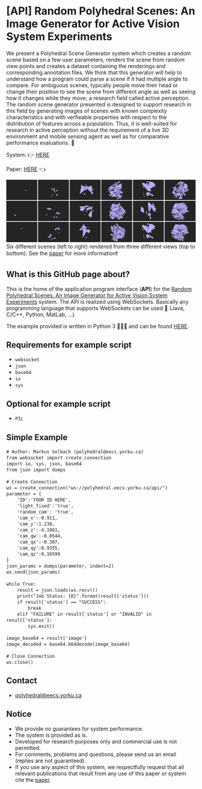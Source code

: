 # [API] Random Polyhedral Scenes: An Image Generator for Active Vision System Experiments
We present a Polyhedral Scene Generator system which creates a random scene based on a few user parameters, renders the scene from random view points and creates a dataset containing the renderings and corresponding annotation files. We think that this generator will help to understand how a program could parse a scene if it had multiple angle to compare. For ambiguous scenes, typically people move their head or change their position to see the scene from different angle as well as seeing how it changes while they move; a research field called active perception. The random scene generator presented is designed to support research in this field by generating images of scenes with known complexity characteristics and with verfieable properties with respect to the distribution of features across a population. Thus, it is well-suited for research in active perception without the requirement of a live 3D environment and mobile sensing agent as well as for comparative performance evaluations. :rocket:

System: :point_right: [HERE](http://polyhedral.eecs.yorku.ca)

Paper: [HERE](https://arxiv.org) :point_left:

![Example Scenes](/img/scenes.jpg)
Six different scenes (left to right) rendered from three different views (top to bottom). See the [paper](https://arxiv.org) for more information:heavy_exclamation_mark:

## What is this GitHub page about?
This is the home of the application program interface (**API**) for the [Random Polyhedral Scenes: An Image Generator for Active Vision System Experiments](http://polyhedral.eecs.yorku.ca) system.
The API is realized using WebSockets. Basically any programming language that supports WebSockets can be used :tada: (Java, C/C++, Python, MatLab, ...).

The example provided is written in Python 3 :snake::snake::snake: and can be found [HERE](api_example.py).

## Requirements for example script
* ```websocket```
* ```json```
* ```base64```
* ```io```
* ```sys```

## Optional for example script
* ```PIL```

## Simple Example
```
# Author: Markus Solbach (polyhedral@eecs.yorku.ca)
from websocket import create_connection
import io, sys, json, base64
from json import dumps

# Create Connection
ws = create_connection("ws://polyhedral.eecs.yorku.ca/api/")
parameter = {
    'ID':'YOUR ID HERE',
    'light_fixed':'true',
    'random_cam': 'true',
    'cam_x':-0.911,
    'cam_y':1.238,
    'cam_z':-4.1961,
    'cam_qw':-0.0544,
    'cam_qx':-0.307,
    'cam_qy':0.9355,
    'cam_qz':0.16599
}
json_params = dumps(parameter, indent=2)
ws.send(json_params)

while True:
    result = json.loads(ws.recv())
    print("Job Status: {0}".format(result['status']))
    if result['status'] == "SUCCESS":
        break
    elif "FAILURE" in result['status'] or "INVALID" in result['status']:
        sys.exit()

image_base64 = result['image']
image_decoded = base64.b64decode(image_base64)

# Close Connection
ws.close()
```


## Contact
* polyhedral@eecs.yorku.ca

## Notice
* We provide no guarantees for system performance.
* The system is provided as is.
* Developed for research purposes only and commercial use is not permitted.
* For comments, problems and questions, please send us an email (replies are not guaranteed).
* If you use any aspect of this system, we respectfully request that all relevant publications that result from any use of this paper or system cite the [paper](https://arxiv.org).